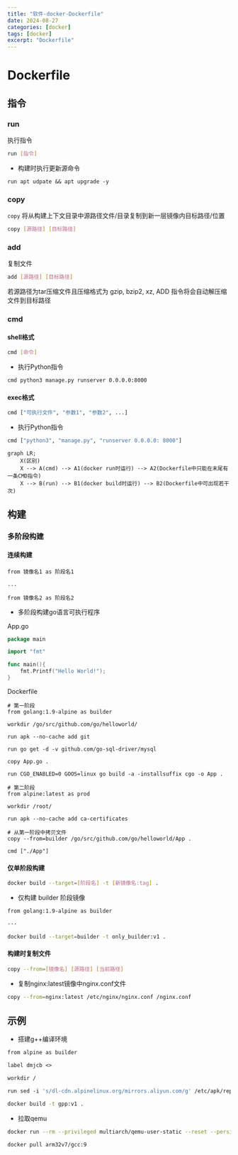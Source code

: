 ```yaml
---
title: "软件-docker-Dockerfile"
date: 2024-08-27
categories: [docker]
tags: [docker]
excerpt: "Dockerfile"
---
```


# Dockerfile

## 指令

### run

执行指令

```sh
run [指令]
```

- 构建时执行更新源命令

```docker
run apt udpate && apt upgrade -y
```

### copy

`copy` 将从构建上下文目录中源路径文件/目录复制到新一层镜像内目标路径/位置

```sh
copy [源路径] [目标路径]
```

### add

复制文件

```sh
add [源路径] [目标路径]
```

若源路径为tar压缩文件且压缩格式为 gzip, bzip2, xz, ADD 指令将会自动解压缩文件到目标路径

### cmd

#### shell格式

```sh
cmd [命令]
```

- 执行Python指令

```sh
cmd python3 manage.py runserver 0.0.0.0:8000
```

#### exec格式

```sh
cmd ["可执行文件", "参数1", "参数2", ...]
```

- 执行Python指令

```sh
cmd ["python3", "manage.py", "runserver 0.0.0.0: 8000"]
```

```mermaid
graph LR;
    X(区别)
    X --> A(cmd) --> A1(docker run时运行) --> A2(Dockerfile中只能在末尾有一条CMD指令)
    X --> B(run) --> B1(docker build时运行) --> B2(Dockerfile中可出现若干次)
```

## 构建

### 多阶段构建

#### 连续构建

```docker
from 镜像名1 as 阶段名1

...

from 镜像名2 as 阶段名2
```

- 多阶段构建go语言可执行程序

App.go

```go
package main

import "fmt"

func main(){
    fmt.Printf("Hello World!");
}
```

Dockerfile

```docker
# 第一阶段
from golang:1.9-alpine as builder

workdir /go/src/github.com/go/helloworld/

run apk --no-cache add git

run go get -d -v github.com/go-sql-driver/mysql

copy App.go .

run CGO_ENABLED=0 GOOS=linux go build -a -installsuffix cgo -o App .

# 第二阶段
from alpine:latest as prod

workdir /root/

run apk --no-cache add ca-certificates

# 从第一阶段中拷贝文件
copy --from=builder /go/src/github.com/go/helloworld/App .

cmd ["./App"]
```

#### 仅单阶段构建


```sh
docker build --target=[阶段名] -t [新镜像名:tag] .
```

- 仅构建 builder 阶段镜像


```sh
from golang:1.9-alpine as builder

···

docker build --target=builder -t only_builder:v1 .
```

#### 构建时复制文件

```sh
copy --from=[镜像名] [源路径] [当前路径]
```

- 复制nginx:latest镜像中nginx.conf文件

```sh
copy --from=nginx:latest /etc/nginx/nginx.conf /nginx.conf
```

## 示例

- 搭建g++编译环境

```dockerfile
from alpine as builder

label dmjcb <>

workdir /

run sed -i 's/dl-cdn.alpinelinux.org/mirrors.aliyun.com/g' /etc/apk/repositories && apk add g++
```

```sh
docker build -t gpp:v1 .
```

- 拉取qemu

```sh
docker run --rm --privileged multiarch/qemu-user-static --reset --persistent yes
```

```sh
docker pull arm32v7/gcc:9
```